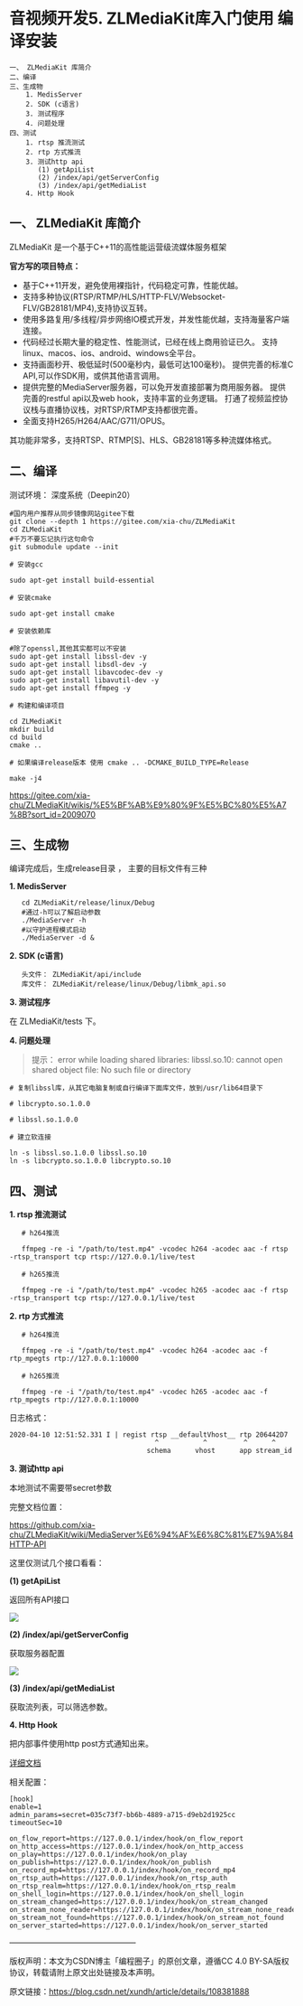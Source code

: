 # 音视频开发5. ZLMediaKit库入门使用 编译安装

```
一、 ZLMediaKit 库简介
二、编译
三、生成物
	1. MedisServer
	2. SDK (c语言)
	3. 测试程序
	4. 问题处理
四、测试
	1. rtsp 推流测试
	2. rtp 方式推流
	3. 测试http api
	   (1) getApiList
	   (2) /index/api/getServerConfig
	   (3) /index/api/getMediaList
	4. Http Hook
```

## 一、 ZLMediaKit 库简介 ##

ZLMediaKit 是一个基于C++11的高性能运营级流媒体服务框架

**官方写的项目特点：**

- 基于C++11开发，避免使用裸指针，代码稳定可靠，性能优越。
- 支持多种协议(RTSP/RTMP/HLS/HTTP-FLV/Websocket-FLV/GB28181/MP4),支持协议互转。
- 使用多路复用/多线程/异步网络IO模式开发，并发性能优越，支持海量客户端连接。
- 代码经过长期大量的稳定性、性能测试，已经在线上商用验证已久。 支持linux、macos、ios、android、windows全平台。
- 支持画面秒开、极低延时(500毫秒内，最低可达100毫秒)。 提供完善的标准C API,可以作SDK用，或供其他语言调用。
- 提供完整的MediaServer服务器，可以免开发直接部署为商用服务器。 提供完善的restful api以及web hook，支持丰富的业务逻辑。 打通了视频监控协议栈与直播协议栈，对RTSP/RTMP支持都很完善。
- 全面支持H265/H264/AAC/G711/OPUS。

其功能非常多，支持RTSP、RTMP[S]、HLS、GB28181等多种流媒体格式。

## 二、编译 ##

测试环境： 深度系统（Deepin20）

```
#国内用户推荐从同步镜像网站gitee下载 
git clone --depth 1 https://gitee.com/xia-chu/ZLMediaKit
cd ZLMediaKit
#千万不要忘记执行这句命令
git submodule update --init

# 安装gcc

sudo apt-get install build-essential

# 安装cmake

sudo apt-get install cmake

# 安装依赖库

#除了openssl,其他其实都可以不安装
sudo apt-get install libssl-dev -y
sudo apt-get install libsdl-dev -y
sudo apt-get install libavcodec-dev -y
sudo apt-get install libavutil-dev -y
sudo apt-get install ffmpeg -y

# 构建和编译项目

cd ZLMediaKit
mkdir build
cd build
cmake ..

# 如果编译release版本 使用 cmake .. -DCMAKE_BUILD_TYPE=Release

make -j4
```

https://gitee.com/xia-chu/ZLMediaKit/wikis/%E5%BF%AB%E9%80%9F%E5%BC%80%E5%A7%8B?sort_id=2009070

## 三、生成物 ##

编译完成后，生成release目录 ， 主要的目标文件有三种

**1. MedisServer**

```
   cd ZLMediaKit/release/linux/Debug
   #通过-h可以了解启动参数
   ./MediaServer -h
   #以守护进程模式启动
   ./MediaServer -d &
```

**2. SDK (c语言)**

```
   头文件： ZLMediaKit/api/include
   库文件： ZLMediaKit/release/linux/Debug/libmk_api.so
```

**3. 测试程序**

   在 ZLMediaKit/tests 下。

**4. 问题处理**


> 提示： error while loading shared libraries: libssl.so.10: cannot open shared object file: No such file or directory

```
# 复制libssl库，从其它电脑复制或自行编译下面库文件，放到/usr/lib64目录下

# libcrypto.so.1.0.0

# libssl.so.1.0.0

# 建立软连接

ln -s libssl.so.1.0.0 libssl.so.10
ln -s libcrypto.so.1.0.0 libcrypto.so.10
```

## 四、测试 ##

**1. rtsp 推流测试**

```
   # h264推流
   
   ffmpeg -re -i "/path/to/test.mp4" -vcodec h264 -acodec aac -f rtsp -rtsp_transport tcp rtsp://127.0.0.1/live/test
   
   # h265推流
   
   ffmpeg -re -i "/path/to/test.mp4" -vcodec h265 -acodec aac -f rtsp -rtsp_transport tcp rtsp://127.0.0.1/live/test
```

**2. rtp 方式推流**

```
   # h264推流
   
   ffmpeg -re -i "/path/to/test.mp4" -vcodec h264 -acodec aac -f rtp_mpegts rtp://127.0.0.1:10000
   
   # h265推流
   
   ffmpeg -re -i "/path/to/test.mp4" -vcodec h265 -acodec aac -f rtp_mpegts rtp://127.0.0.1:10000
```

   日志格式：

```
2020-04-10 12:51:52.331 I | regist rtsp __defaultVhost__ rtp 206442D7
                                    ^           ^         ^      ^
                                  schema      vhost      app stream_id
```

**3. 测试http api**

本地测试不需要带secret参数

完整文档位置：

https://github.com/xia-chu/ZLMediaKit/wiki/MediaServer%E6%94%AF%E6%8C%81%E7%9A%84HTTP-API

这里仅测试几个接口看看：

**(1) getApiList**

返回所有API接口

![](./images/20200904103950303.png)

**(2) /index/api/getServerConfig**

获取服务器配置

![](./images/20200904104058228.png)

**(3) /index/api/getMediaList**

获取流列表，可以筛选参数。

**4. Http Hook**

把内部事件使用http post方式通知出来。

[详细文档](https://github.com/xia-chu/ZLMediaKit/wiki/MediaServer%E6%94%AF%E6%8C%81%E7%9A%84HTTP-HOOK-API)

相关配置：

```
[hook]
enable=1
admin_params=secret=035c73f7-bb6b-4889-a715-d9eb2d1925cc
timeoutSec=10

on_flow_report=https://127.0.0.1/index/hook/on_flow_report
on_http_access=https://127.0.0.1/index/hook/on_http_access
on_play=https://127.0.0.1/index/hook/on_play
on_publish=https://127.0.0.1/index/hook/on_publish
on_record_mp4=https://127.0.0.1/index/hook/on_record_mp4
on_rtsp_auth=https://127.0.0.1/index/hook/on_rtsp_auth
on_rtsp_realm=https://127.0.0.1/index/hook/on_rtsp_realm
on_shell_login=https://127.0.0.1/index/hook/on_shell_login
on_stream_changed=https://127.0.0.1/index/hook/on_stream_changed
on_stream_none_reader=https://127.0.0.1/index/hook/on_stream_none_reader
on_stream_not_found=https://127.0.0.1/index/hook/on_stream_not_found
on_server_started=https://127.0.0.1/index/hook/on_server_started
```

————————————————

版权声明：本文为CSDN博主「编程圈子」的原创文章，遵循CC 4.0 BY-SA版权协议，转载请附上原文出处链接及本声明。

原文链接：https://blog.csdn.net/xundh/article/details/108381888
